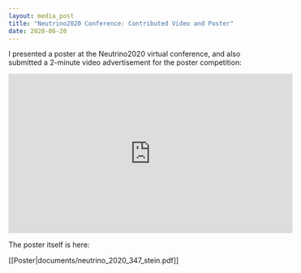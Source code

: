 ```yaml
---
layout: media_post
title: "Neutrino2020 Conference: Contributed Video and Poster"
date: 2020-06-20
---
```

I presented a poster at the Neutrino2020 virtual conference, and also submitted a 2-minute video advertisement for the poster competition:

<iframe width="560" height="315" src="https://www.youtube.com/embed/8bpw8a0jsTs" frameborder="0" allow="accelerometer; autoplay; encrypted-media; gyroscope; picture-in-picture" allowfullscreen></iframe>

The poster itself is here:

[[Poster|documents/neutrino_2020_347_stein.pdf]]

